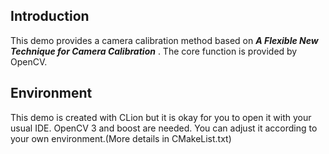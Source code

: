 
## Introduction
This demo provides a camera calibration method based on ***A Flexible New Technique for Camera Calibration*** .
The core function is provided by OpenCV.
## Environment
This demo is created with CLion but it is okay for you to open it with your usual IDE.
OpenCV 3 and boost are needed. You can adjust it according to your own environment.(More details in CMakeList.txt)

